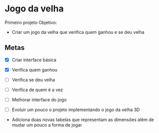 # Jogo da velha
Primeiro projeto 
Objetivo:
* Criar um jogo da velha que verifica quem ganhou e se deu velha

## Metas
- [X] Criar interface básica
- [X] Verifica quem ganhou
- [ ] Verifica se deu velha
- [ ] Verifica de quem é a vez
- [ ] Melhorar interface do jogo


- [ ] Evoluir um pouco o projeto implementando o jogo da velha 3D
* Adiciona duas novas tabelas que representam as dimensões além de mudar um pouco a forma de jogar 
